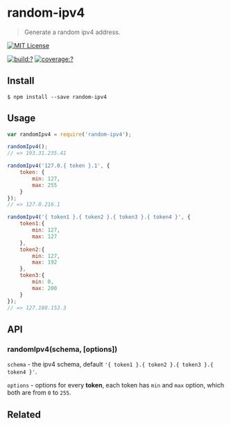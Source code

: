 # random-ipv4

> Generate a random ipv4 address.


[![MIT License](https://img.shields.io/badge/license-MIT_License-green.svg?style=flat-square)](https://github.com/bubkoo/random-ipv4/blob/master/LICENSE)

[![build:?](https://img.shields.io/travis/bubkoo/random-ipv4/master.svg?style=flat-square)](https://travis-ci.org/bubkoo/random-ipv4)
[![coverage:?](https://img.shields.io/coveralls/bubkoo/random-ipv4/master.svg?style=flat-square)](https://coveralls.io/github/bubkoo/random-ipv4)


## Install

```
$ npm install --save random-ipv4 
```

## Usage

```js
var randomIpv4 = require('random-ipv4');

randomIpv4();
// => 193.31.235.41

randomIpv4('127.0.{ token }.1', {
    token: {
        min: 127,
        max: 255
    }
});
// => 127.0.216.1

randomIpv4('{ token1 }.{ token2 }.{ token3 }.{ token4 }', {
    token1:{
        min: 127,
        max: 127
    },
    token2:{
        min: 127,
        max: 192
    },
    token3:{
        min: 0,
        max: 200
    }
});
// => 127.188.153.3

```

## API

### randomIpv4(schema, [options])

`schema` - the ipv4 schema, default `'{ token1 }.{ token2 }.{ token3 }.{ token4 }'`.

`options` - options for every **token**, each token has `min` and `max` option, which both are from `0` to `255`.

## Related
